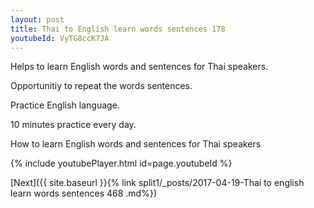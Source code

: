 ```yaml
---
layout: post
title: Thai to English learn words sentences 178 
youtubeId: VyTG8ccK7JA
---
```

 
 
Helps to learn English words and sentences for Thai speakers.

Opportunitiy to repeat the words sentences. 

Practice English language. 
 
10 minutes practice every day. 
 
How to learn English words and sentences for Thai speakers 
 
{% include youtubePlayer.html id=page.youtubeId %}
 
 
[Next]({{ site.baseurl }}{% link  split1/_posts/2017-04-19-Thai to english learn words sentences 468 .md%})
 
